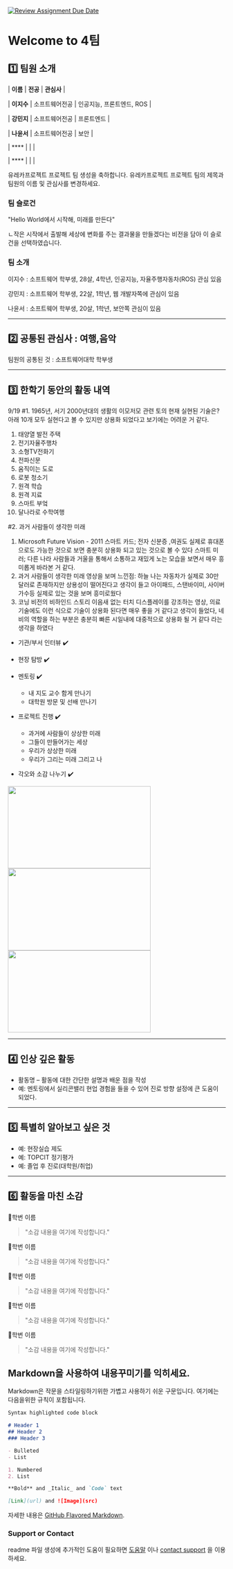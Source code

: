 [![Review Assignment Due Date](https://classroom.github.com/assets/deadline-readme-button-22041afd0340ce965d47ae6ef1cefeee28c7c493a6346c4f15d667ab976d596c.svg)](https://classroom.github.com/a/74LBcwD_)
# Welcome to 4팀

## 1️⃣ 팀원 소개

| **이름** | **전공** | **관심사** |

| **이지수** | 소프트웨어전공 | 인공지능, 프론트엔드, ROS |

| **강민지** | 소프트웨어전공 | 프론트엔드 |

| **나윤서** | 소프트웨어전공 | 보안 |

| **** |  |  |

| **** |  |  |

유레카프로젝트 프로젝트 팀 생성을 축하합니다.
유레카프로젝트 프로젝트 팀의 제목과 팀원의 이름 및 관심사를 변경하세요.

### 팀 슬로건
"Hello World에서 시작해, 미래를 만든다"

ㄴ작은 시작에서 출발해 세상에 변화를 주는 결과물을 만들겠다는 비전을 담아 이 슬로건을 선택하였습니다.
### 팀 소개
이지수 : 소프트웨어 학부생, 28살, 4학년, 인공지능, 자율주행자동차(ROS) 관심 있음

강민지 : 소프트웨어 학부생, 22살, 1학년, 웹 개발자쪽에 관심이 있음 

나윤서 : 소프트웨어 학부생, 20살, 1학년, 보안쪽 관심이 있음

***

## 2️⃣ 공통된 관심사 : 여행,음악
팀원의 공통된 것 : 소프트웨어대학 학부생
***

## 3️⃣ 한학기 동안의 활동 내역 

9/19 
#1. 1965년, 서기 2000년대의 생활의 이모저모 관련 토의
현재 실현된 기술은? 아래 10개 모두 실현다고 볼 수 있지만 상용화 되었다고 보기에는 어려운 거 같다.
1. 태양열 발전 주택
2. 전기자율주행차
3. 소형TV전화기
4. 전파신문
5. 움직이는 도로
6. 로봇 청소기
7. 원격 학습
8. 원격 지료
9. 스마트 부엌
10. 달나라로 수학여행
    
#2. 과거 사람들이 생각한 미래
1. Microsoft Future Vision - 2011
스마트 카드; 전자 신분증 ,여권도 실제로 휴대폰으로도 가능한 것으로 보면 충분히 상용화 되고 있는 것으로 볼 수 있다
스마트 미러; 다른 나라 사람들과 거울을 통해서 소통하고 재밌게 노는 모습을 보면서 매우 흥미롭게 바라본 거 같다.
2. 과거 사람들이 생각한 미래
영상을 보며 느낀점: 하늘 나는 자동차가 실제로 30만 달러로 존재하지만 상용성이 떨어진다고 생각이 들고 아이패드, 스탠바이미, 사이버가수등 실제로 있는 것을 보며 흥미로웠다
3. 코닝 비전의 비하인드 스토리
이음새 없는 터치 디스플레이를 강조하는 영상, 의료 기술에도 이런 식으로 기술이 상용화 된다면 매우 좋을 거 같다고 생각이 들었다, 네비의 역할을 하는 부분은 충분히 빠른 시일내에 대중적으로 상용화 될 거 같다 라는 생각을 하였다
   
- 기관/부서 인터뷰 ✔️  

- 현장 탐방 ✔️  

- 멘토링 ✔️  
  - 내 지도 교수 함게 만나기
  - 대학원 방문 및 선배 만나기

- 프로젝트 진행 ✔️  
  - 과거에 사람들이 상상한 미래
  - 그들이 만들어가는 세상
  - 우리가 상상한 미래
  - 우리가 그리는 미래 그리고 나

- 각오와 소감 나누기 ✔️  


<!-- 활동 사진 추가 예시 -->
<img src="https://pixnio.com/free-images/2017/08/14/2017-08-14-13-09-09-960x651.jpg?text=활동사진1" width="330" height="190"/>
<img src="https://pixnio.com/free-images/2017/08/14/2017-08-14-20-51-02-960x640.jpg?text=활동사진2" width="330" height="190"/>
<img src="https://pixnio.com/free-images/2017/08/15/2017-08-15-10-05-39-960x640.jpg?text=활동사진3" width="330" height="190"/>

***

## 4️⃣ 인상 깊은 활동

- 활동명 – 활동에 대한 간단한 설명과 배운 점을 작성  
- 예: 멘토링에서 실리콘밸리 현업 경험을 들을 수 있어 진로 방향 설정에 큰 도움이 되었다.  

***

## 5️⃣ 특별히 알아보고 싶은 것
- 예: 현장실습 제도
- 예: TOPCIT 정기평가
- 예: 졸업 후 진로(대학원/취업)

***

## 6️⃣ 활동을 마친 소감

🔗학번 이름  
> "소감 내용을 여기에 작성합니다."

🔗학번 이름  
> "소감 내용을 여기에 작성합니다."

🔗학번 이름  
> "소감 내용을 여기에 작성합니다."

🔗학번 이름  
> "소감 내용을 여기에 작성합니다."

🔗학번 이름  
> "소감 내용을 여기에 작성합니다."


## Markdown을 사용하여 내용꾸미기를 익히세요.

Markdown은 작문을 스타일링하기위한 가볍고 사용하기 쉬운 구문입니다. 여기에는 다음을위한 규칙이 포함됩니다.

```markdown
Syntax highlighted code block

# Header 1
## Header 2
### Header 3

- Bulleted
- List

1. Numbered
2. List

**Bold** and _Italic_ and `Code` text

[Link](url) and ![Image](src)
```

자세한 내용은 [GitHub Flavored Markdown](https://guides.github.com/features/mastering-markdown/).

### Support or Contact

readme 파일 생성에 추가적인 도움이 필요하면 [도움말](https://help.github.com/articles/about-readmes/) 이나 [contact support](https://github.com/contact) 을 이용하세요.

